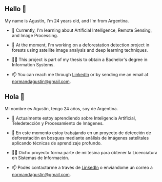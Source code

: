 ## Hello 👋

My name is Agustín, I'm 24 years old, and I'm from Argentina.

- 🌱 Currently, I'm learning about Artificial Intelligence, Remote Sensing, and Image Processing.

- 🔭 At the moment, I'm working on a deforestation detection project in forests using satellite image analysis and deep learning techniques.

- 👨‍🎓 This project is part of my thesis to obtain a Bachelor's degree in Information Systems.

- 📫 You can reach me through [LinkedIn](https://www.linkedin.com/in/normandagustin/) or by sending me an email at <normandagustin@gmail.com>.



## Hola 👋

Mi nombre es Agustín, tengo 24 años, soy de Argentina.

- 🌱 Actualmente estoy aprendiendo sobre Inteligencia Artificial, Teledetección y Procesamiento de Imágenes.

- 🔭 En este momento estoy trabajando en un proyecto de detección de deforestación en bosques mediante análisis de imágenes satelitales aplicando técnicas de aprendizaje profundo.

- 👨‍🎓 Dicho proyecto forma parte de mi tesina para obtener la Licenciatura en Sistemas de Información.

- 📫 Podés contactarme a través de [LinkedIn](https://www.linkedin.com/in/normandagustin/) o envíandome un correo a <normandagustin@gmail.com>.

<!--
Música:

Hobbies:

Literatura:
 Casciari
 Siddartha
 El extraño incidente de un perro a media noche

Podcasts:
 La Cruda
 Coffe with gringos

 StandUp
  Nicolás de Tracy

 

Follower De
 
 Domótica
  Un loco y su tecnología

 Física
  Javier Santaolalla
 Huerta
  Cosas del jardin

 Informática
   Pelado Nerd
   DotCSV
 
 Matemática
  Traductor de ingeniería
  Eduardo Saenz de Cabezón

 Otros
  Jaime Afterdark
  Damian Kuc

Miro despegues de SpaceX
 



Here are some ideas to get you started:
- 👯 I’m looking to collaborate on ...
- 🤔 I’m looking for help with ...
- 💬 Ask me about ...
- 😄 Pronouns: ...
- ⚡ Fun fact: ...

-->
